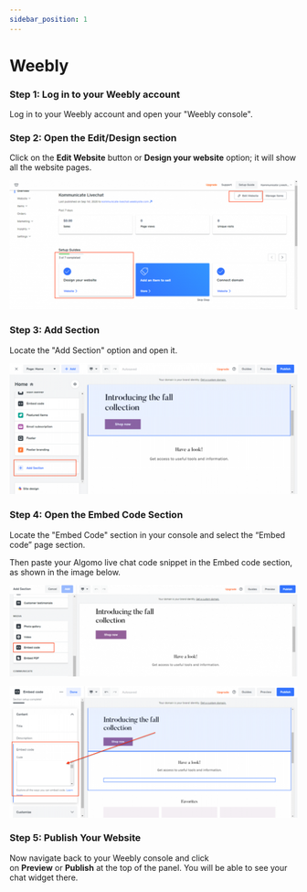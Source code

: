 ```yaml
---
sidebar_position: 1
---
```


# Weebly

### **Step 1: Log in to your Weebly account**

Log in to your Weebly account and open your "Weebly console".

### **Step 2: Open the Edit/Design section**

Click on the **Edit Website** button or **Design your website** option; it will show all the website pages.


![Weebly](../images/weebly/Untitled.png)

### **Step 3: Add Section**

Locate the "Add Section" option and open it.

![Weebly](../images/weebly/Untitled%201.png)


### **Step 4: Open the Embed Code Section**

Locate the "Embed Code" section in your console and select the “Embed code” page section.

Then paste your Algomo live chat code snippet in the Embed code section, as shown in the image below.

![Weebly](../images/weebly/Untitled%202.png)

![Weebly](../images/weebly/Untitled%203.png)

### **Step 5: Publish Your Website**

Now navigate back to your Weebly console and click on **Preview** or **Publish** at the top of the panel. You will be able to see your chat widget there.